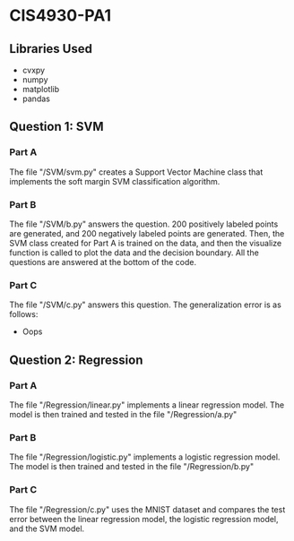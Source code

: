 # CIS4930-PA1

## Libraries Used
- cvxpy
- numpy
- matplotlib
- pandas

## Question 1: SVM

### Part A
The file "/SVM/svm.py" creates a Support Vector Machine class that implements the soft margin SVM classification algorithm.

### Part B
The file "/SVM/b.py" answers the question. 200 positively labeled points are generated, and 200 negatively labeled points are generated. Then, the SVM class created for Part A is trained on the data, and then the visualize function is called to plot the data and the decision boundary.
All the questions are answered at the bottom of the code.

### Part C
The file "/SVM/c.py" answers this question. The generalization error is as follows:
- Oops

## Question 2: Regression

### Part A
The file "/Regression/linear.py" implements a linear regression model. The model is then trained and tested in the file "/Regression/a.py"

### Part B
The file "/Regression/logistic.py" implements a logistic regression model. The model is then trained and tested in the file "/Regression/b.py"

### Part C
The file "/Regression/c.py" uses the MNIST dataset and compares the test error between the linear regression model, the logistic regression model, and the SVM model.